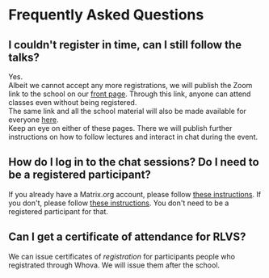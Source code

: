 # Frequently Asked Questions

## I couldn't register in time, can I still follow the talks?

Yes.  
Albeit we cannot accept any more registrations, we will publish the Zoom link to the school on our [front page](https://rlvs.aniti.fr). Through this link, anyone can attend classes even without being registered.  
The same link and all the school material will also be made available for everyone [here](https://rl-vs.github.io/rlvs2021).  
Keep an eye on either of these pages. There we will publish further instructions on how to follow lectures and interact in chat during the event.

## How do I log in to the chat sessions? Do I need to be a registered participant?

If you already have a Matrix.org account, please follow [these instructions](matrix/matrix_server.pdf). If you don't, please follow [these instructions](matrix/matrix.pdf). You don't need to be a registered participant for that.

## Can I get a certificate of attendance for RLVS?

We can issue certificates of *registration* for participants people who registrated through Whova. We will issue them after the school.


